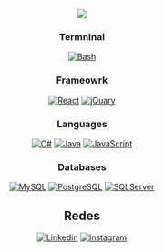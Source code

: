 <p align="center">
    <img src="https://capsule-render.vercel.app/api?type=waving&color=gradient&text=Hi%20there%20!&height=100&section=header"/>
</p>

<div align="center">

### Termninal
[![Bash](https://img.shields.io/badge/Bash-000?style=for-the-badge&logo=GNU%20Bash&logoColor=white)](https://github.com/ArthurSMA?tab=repositories)

### Frameowrk
[![React](https://img.shields.io/badge/React-000?style=for-the-badge&logo=react&logoColor=61DAFB)]([https://github.com/ArthurSMA?tab=repositories&q=&type=public&language=javascript&sort=](https://github.com/ArthurSMA?tab=repositories))
[![jQuary](https://img.shields.io/badge/jQuery-000?style=for-the-badge&logo=jquery&logoColor=white)](https://github.com/ArthurSMA?tab=repositories)

### Languages
[![C#](https://img.shields.io/badge/C%23-000?style=for-the-badge&logo=c-sharp&logoColor=9A4F96)](https://github.com/ArthurSMA?tab=repositories&q=&type=public&language=c%23&sort=)
[![Java](https://img.shields.io/badge/Java-000?style=for-the-badge&logo=openjdk&logoColor=white)](https://github.com/ArthurSMA?tab=repositories&q=&type=public&language=java&sort=)
[![JavaScript](https://img.shields.io/badge/JavaScript-000?style=for-the-badge&logo=javascript&logoColor=FED54A)]([https://github.com/ArthurSMA?tab=repositories&q=&type=public&language=java&sort=](https://github.com/ArthurSMA?tab=repositories))

### Databases
[![MySQL](https://img.shields.io/badge/MySQL-000?style=for-the-badge&logo=mysql&logoColor=white)]([https://github.com/ArthurSMA](https://github.com/ArthurSMA?tab=repositories))
[![PostgreSQL](https://img.shields.io/badge/PostgreSQL-000?style=for-the-badge&logo=postgresql&logoColor=white)]([https://github.com/ArthurSMA](https://github.com/ArthurSMA?tab=repositories))
[![SQLServer](https://img.shields.io/badge/Microsoft%20SQL%20Server-000?style=for-the-badge&logo=microsoft%20sql%20server)]([https://github.com/ArthurSMA](https://github.com/ArthurSMA?tab=repositories))

## Redes
[![Linkedin](https://img.shields.io/badge/LinkedIn-0077B5?style=for-the-badge&logo=linkedin&logoColor=white)](https://www.linkedin.com/in/arthur-suassuna-178507212/?originalSubdomain=br)
[![Instagram](https://img.shields.io/badge/Instagram-E4405F?style=for-the-badge&logo=instagram&logoColor=white)](https://www.instagram.com/mago_tutu/)

</div>
